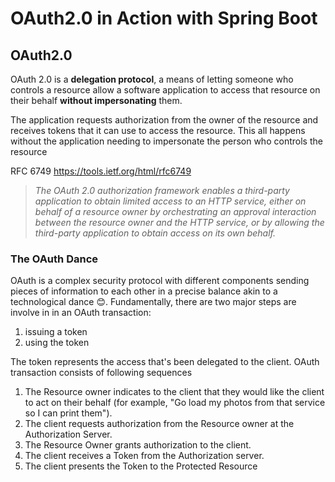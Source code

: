 # OAuth2.0 in Action with Spring Boot 
## OAuth2.0
OAuth 2.0 is a <b>delegation protocol</b>, a means of letting someone who controls a resource allow a software application to access that resource on their behalf <b>without impersonating</b> them. 

The application requests authorization from the owner of the resource and receives tokens that it can use to access the resource. This all happens without the application needing to impersonate the person who controls the resource

 RFC 6749 https://tools.ietf.org/html/rfc6749
> <i> The OAuth 2.0 authorization framework enables a third-party application to obtain limited access to an HTTP service, either on behalf of a resource owner by orchestrating an approval interaction between the resource owner and the HTTP service, or by allowing the third-party application to obtain access on its own behalf.</i>


### The OAuth Dance
OAuth is a complex security protocol with different components sending pieces of information to each other in a precise balance akin to a technological dance :blush:.
Fundamentally, there are two major steps are involve in in an OAuth transaction:
1. issuing a token 
2. using the token

The token represents the access that's been delegated to the client. OAuth transaction consists of following sequences

1. The Resource owner indicates to the client that they would like the client to act on their behalf (for example, "Go load my photos from that service so I can print them").
2. The client requests authorization from the Resource owner at the Authorization Server.
3. The Resource Owner grants authorization to the client.
4. The client receives a Token from the Authorization server.
5. The client presents the Token to the Protected Resource
